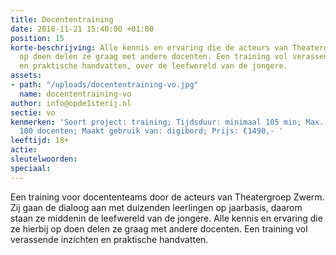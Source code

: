 ```yaml
---
title: Docententraining
date: 2018-11-21 15:40:00 +01:00
position: 15
korte-beschrijving: Alle kennis en ervaring die de acteurs van Theatergroep Zwerm
  op doen delen ze graag met andere docenten. Een training vol verassende inzichten
  en praktische handvatten, over de leefwereld van de jongere.
assets:
- path: "/uploads/docententraining-vo.jpg"
  name: docententraining-vo
author: info@opde1sterij.nl
sectie: vo
kenmerken: 'Soort project: training; Tijdsduur: minimaal 105 min; Max. aantal deelnemers:
  100 docenten; Maakt gebruik van: digibord; Prijs: €1490,- '
leeftijd: 18+
actie: 
sleutelwoorden: 
speciaal: 
---
```


Een training voor docententeams door de acteurs van Theatergroep Zwerm. Zij gaan de dialoog aan met duizenden leerlingen op jaarbasis, daarom staan ze middenin de leefwereld van de jongere. Alle kennis en ervaring die ze hierbij op doen delen ze graag met andere docenten. Een training vol verassende inzichten en praktische handvatten.
